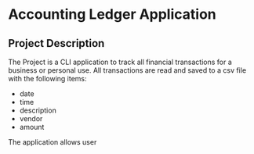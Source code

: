 # Accounting Ledger Application

## Project Description
The Project is a CLI application to track all financial transactions
for a business or personal use. All transactions are read and saved 
to a csv file with the following items:
- date
- time
- description 
- vendor 
- amount 

The application allows user